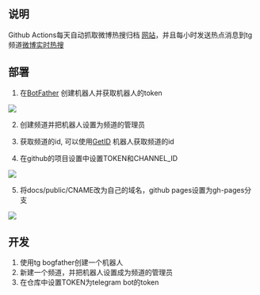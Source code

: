 ## 说明

Github Actions每天自动抓取微博热搜归档 [网站](https://jp0id.github.io/tg-wb-trending/)，并且每小时发送热点消息到tg频道[微博实时热搜](https://t.me/weibo_hot_times)

## 部署

1. 在[BotFather](https://t.me/BotFather) 创建机器人并获取机器人的token

![](https://cdn.jsdelivr.net/gh/jp0id/images@master/uPic/2021-04-03/y6BCCW.png)

2. 创建频道并把机器人设置为频道的管理员

3. 获取频道的id, 可以使用[GetID](https://t.me/get_tg_info_bot) 机器人获取频道的id

4. 在github的项目设置中设置TOKEN和CHANNEL_ID

![](https://cdn.jsdelivr.net/gh/xiadd/images@master/uPic/2021-04-03/GDhkx7.png)

5. 将docs/public/CNAME改为自己的域名，github pages设置为gh-pages分支

![](https://cdn.jsdelivr.net/gh/xiadd/images@master/uPic/2021-04-03/CpsJjB.png)

## 开发

1. 使用tg bogfather创建一个机器人
2. 新建一个频道，并把机器人设置成为频道的管理员
3. 在仓库中设置TOKEN为telegram bot的token
